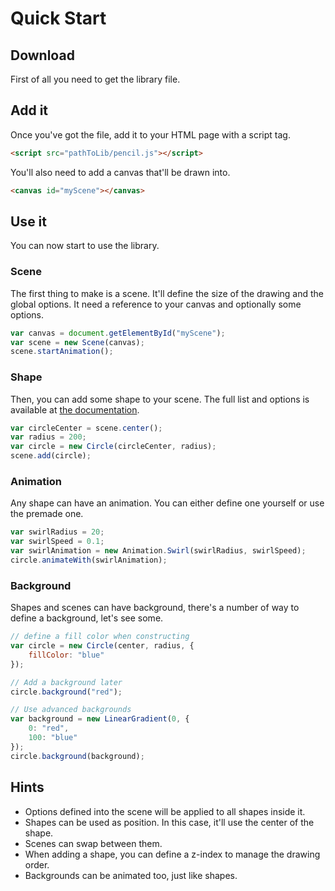 # Quick Start

## Download

First of all you need to get the library file.


## Add it

Once you've got the file, add it to your HTML page with a script tag.
```html
<script src="pathToLib/pencil.js"></script>
```

You'll also need to add a canvas that'll be drawn into.
```html
<canvas id="myScene"></canvas>
```

## Use it

You can now start to use the library.


### Scene

The first thing to make is a scene. It'll define the size of the drawing and the global options.
It need a reference to your canvas and optionally some options.
```js
var canvas = document.getElementById("myScene");
var scene = new Scene(canvas);
scene.startAnimation();
```


### Shape

Then, you can add some shape to your scene. The full list and options is available at [the documentation](https://github.com/GMartigny/pencilJS/blob/master/DOCUMENTATION.md).
```js
var circleCenter = scene.center();
var radius = 200;
var circle = new Circle(circleCenter, radius);
scene.add(circle);
```


### Animation

Any shape can have an animation. You can either define one yourself or use the premade one.
```js
var swirlRadius = 20;
var swirlSpeed = 0.1;
var swirlAnimation = new Animation.Swirl(swirlRadius, swirlSpeed);
circle.animateWith(swirlAnimation);
```


### Background

Shapes and scenes can have background, there's a number of way to define a background, let's see some.
```js
// define a fill color when constructing
var circle = new Circle(center, radius, {
    fillColor: "blue"
});
```
```js
// Add a background later
circle.background("red");
```
```js
// Use advanced backgrounds
var background = new LinearGradient(0, {
    0: "red",
    100: "blue"
});
circle.background(background);
```


## Hints

 - Options defined into the scene will be applied to all shapes inside it.
 - Shapes can be used as position. In this case, it'll use the center of the shape.
 - Scenes can swap between them.
 - When adding a shape, you can define a z-index to manage the drawing order.
 - Backgrounds can be animated too, just like shapes.
